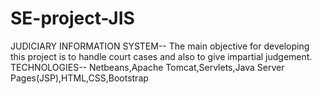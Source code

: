 # SE-project-JIS
JUDICIARY INFORMATION SYSTEM--
The main objective for developing this project is to handle court cases and also to give impartial
judgement.
TECHNOLOGIES--
Netbeans,Apache Tomcat,Servlets,Java Server Pages(JSP),HTML,CSS,Bootstrap
